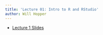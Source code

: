 ```yaml
---
title: 'Lecture 01: Intro to R and RStudio'
author: Will Hopper
---
```


* [Lecture 1 Slides]({{site.baseurl}}/lectures/Intro_to_R_and_RStudio/Intro-to-R-and-RStudio.html) 
